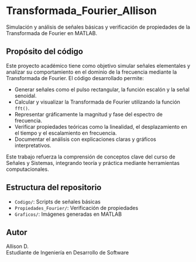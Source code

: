 # Transformada_Fourier_Allison

Simulación y análisis de señales básicas y verificación de propiedades de la Transformada de Fourier en MATLAB.

## Propósito del código

Este proyecto académico tiene como objetivo simular señales elementales y analizar su comportamiento en el dominio de la frecuencia mediante la Transformada de Fourier. El código desarrollado permite:

- Generar señales como el pulso rectangular, la función escalón y la señal senoidal.
- Calcular y visualizar la Transformada de Fourier utilizando la función `fft()`.
- Representar gráficamente la magnitud y fase del espectro de frecuencia.
- Verificar propiedades teóricas como la linealidad, el desplazamiento en el tiempo y el escalamiento en frecuencia.
- Documentar el análisis con explicaciones claras y gráficos interpretativos.

Este trabajo refuerza la comprensión de conceptos clave del curso de Señales y Sistemas, integrando teoría y práctica mediante herramientas computacionales.

## Estructura del repositorio

- `Codigo/`: Scripts de señales básicas
- `Propiedades_Fourier/`: Verificación de propiedades
- `Graficos/`: Imágenes generadas en MATLAB

## Autor

Allison D.  
Estudiante de Ingeniería en Desarrollo de Software



